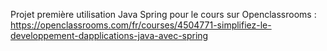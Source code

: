 Projet première utilisation Java Spring pour le cours sur Openclassrooms : 
https://openclassrooms.com/fr/courses/4504771-simplifiez-le-developpement-dapplications-java-avec-spring




